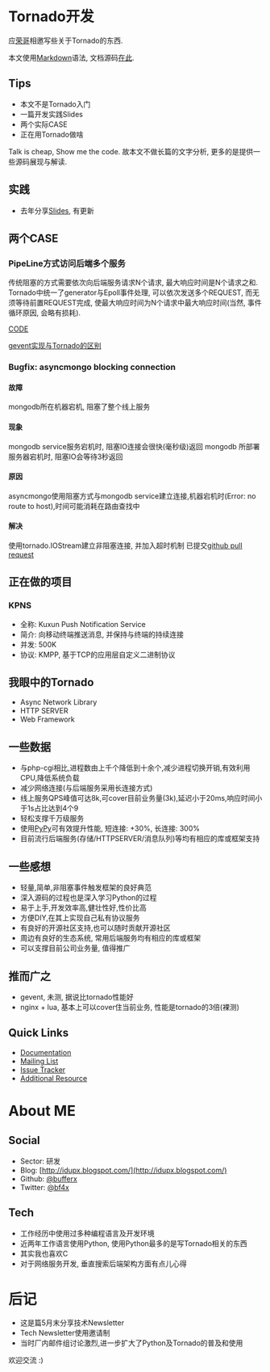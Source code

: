 # Tornado开发

应[荣哥](http://github.com/jacky098123/)相邀写些关于Tornado的东西.

本文使用[Markdown](http://en.wikipedia.org/wiki/Markdown)语法,
文档源码[在此](https://github.com/bufferx/blog_post/blob/master/tech_newsletter_for_tornado_development.md).

## Tips
- 本文不是Tornado入门
- 一篇开发实践Slides
- 两个实际CASE
- 正在用Tornado做啥

Talk is cheap, Show me the code.
故本文不做长篇的文字分析, 更多的是提供一些源码展现与解读.

## 实践

- 去年分享[Slides](http://www.slideshare.net/ZYZhang1/tornado-24714163),
  有更新

## 两个CASE

### PipeLine方式访问后端多个服务

传统阻塞的方式需要依次向后端服务请求N个请求, 最大响应时间是N个请求之和.
Tornado中统一了generator与Epoll事件处理, 可以依次发送多个REQUEST,
而无须等待前置REQUEST完成, 使最大响应时间为N个请求中最大响应时间(当然,
事件循环原因, 会略有损耗).

[CODE](https://gist.github.com/bufferx/5494125)

[gevent实现与Tornado的区别](http://idupx.blogspot.com/2013/05/async-batch-httprequest-base-on-tornado.html)

### Bugfix: asyncmongo blocking connection

#### 故障
mongodb所在机器宕机, 阻塞了整个线上服务

#### 现象
mongodb service服务宕机时, 阻塞IO连接会很快(毫秒级)返回
mongodb 所部署服务器宕机时, 阻塞IO会等待3秒返回

#### 原因
asyncmongo使用阻塞方式与mongodb service建立连接,机器宕机时(Error: no route to
host),时间可能消耗在路由查找中

#### 解决
使用tornado.IOStream建立非阻塞连接, 并加入超时机制
已提交[github pull request](https://github.com/bitly/asyncmongo/pull/59)

## 正在做的项目

### KPNS
- 全称: Kuxun Push Notification Service
- 简介: 向移动终端推送消息, 并保持与终端的持续连接
- 并发: 500K
- 协议: KMPP, 基于TCP的应用层自定义二进制协议

## 我眼中的Tornado
- Async Network Library
- HTTP SERVER
- Web Framework

## 一些数据
- 与php-cgi相比,进程数由上千个降低到十余个,减少进程切换开销,有效利用CPU,降低系统负载
- 减少网络连接(与后端服务采用长连接方式)
- 线上服务QPS峰值可达8k,可cover目前业务量(3k),延迟小于20ms,响应时间小于1s占比达到4个9
- 轻松支撑千万级服务
- 使用[PyPy](http://pypy.org/)可有效提升性能, 短连接: +30%, 长连接: 300%
- 目前流行后端服务(存储/HTTPSERVER/消息队列)等均有相应的库或框架支持

## 一些感想
- 轻量,简单,非阻塞事件触发框架的良好典范
- 深入源码的过程也是深入学习Python的过程
- 易于上手,开发效率高,健壮性好,性价比高
- 方便DIY,在其上实现自己私有协议服务
- 有良好的开源社区支持,也可以随时贡献开源社区
- 周边有良好的生态系统, 常用后端服务均有相应的库或框架
- 可以支撑目前公司业务量, 值得推广

## 推而广之
- gevent, 未测, 据说比tornado性能好
- nginx + lua, 基本上可以cover住当前业务, 性能是tornado的3倍(裸测)

## Quick Links
- [Documentation](http://www.tornadoweb.org/en/stable/)
- [Mailing
  List](https://groups.google.com/forum/?fromgroups#!forum/python-tornado)
- [Issue Tracker](https://github.com/facebook/tornado/issues)
- [Additional Resource](https://github.com/facebook/tornado/wiki/Links)

# About ME

## Social

- Sector: 研发 
- Blog: [http://idupx.blogspot.com/](http://idupx.blogspot.com/)
- Github: [@bufferx](https://github.com/bufferx)
- Twitter: [@bf4x](https://twitter.com/bf4x)

## Tech
- 工作经历中使用过多种编程语言及开发环境
- 近两年工作语言使用Python, 使用Python最多的是写Tornado相关的东西
- 其实我也喜欢C
- 对于网络服务开发, 垂直搜索后端架构方面有点儿心得

# 后记
- 这是篇5月末分享技术Newsletter
- Tech Newsletter使用邀请制
- 当时厂内邮件组讨论激烈,进一步扩大了Python及Tornado的普及和使用

欢迎交流 :)
